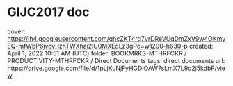 # GIJC2017 doc

cover: https://lh4.googleusercontent.com/ghcZKT4rq7vrDReVUqDmZxV9w4OKmyEQ-mfWbP6jvov_lzhTWXhai2lU0MXEqLz3gPc=w1200-h630-p
created: April 1, 2022 10:51 AM (UTC)
folder: BOOKMRKS-MTHRFCKR / PRODUCTIVITY-MTHRFCKR / Direct Documents
tags: direct documents
url: https://drive.google.com/file/d/1pLjKuNjFyHGDiOAW7sLmX7L9o2j5kdbF/view